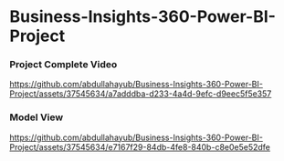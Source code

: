 # Business-Insights-360-Power-BI-Project


### Project Complete Video

https://github.com/abdullahayub/Business-Insights-360-Power-BI-Project/assets/37545634/a7adddba-d233-4a4d-9efc-d9eec5f5e357

### Model View

https://github.com/abdullahayub/Business-Insights-360-Power-BI-Project/assets/37545634/e7167f29-84db-4fe8-840b-c8e0e5e52dfe
